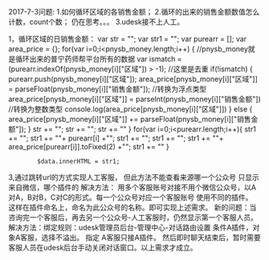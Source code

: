 2017-7-3问题:
1.如何循环区域的各销售金额；
2.循环的出来的销售金额数值怎么计数，count个数； 仍在思考。。。
3.udesk接不上人工。

1，循环区域的日销售金额：
            var str = "";
            var str1 = "";
            var purearr = [];
            var area_price = {};
            for(var i=0;i<pnysb_money.length;i++) {
                //pnysb_money就是循环出来的普宁药师帮平台所有的数据
                var ismatch = (purearr.indexOf(pnysb_money[i]["区域"]) > -1);
                //这里是去重
                if(!ismatch) {
                    purearr.push(pnysb_money[i]["区域"]);
                    area_price[pnysb_money[i]["区域"]] = parseFloat(pnysb_money[i]["销售金额"]);
                    //转换为浮点类型
                    area_price[pnysb_money[i]["区域"]] = parseInt(pnysb_money[i]["销售金额"])
                    //转换为整数类型
                    console.log(area_price[pnysb_money[i]["区域"]])
                } else {
                    area_price[pnysb_money[i]["区域"]] += parseFloat(pnysb_money[i]["销售金额"]);
                }
                str += "<tr>";
                str += "<td></td>";
                str += "<tr>"
            }
            for(var i=0;i<purearr.length;i++){
                str1 += "<tr>";
                str1 += "<td>"+ purearr[i] +"</td>";
                str1 += "<td></td>";
                str1 += "<td></td>";
                str1 += "<td>"+ area_price[purearr[i]].toFixed(2) +"</td>";
                str1 += "<tr>"
            }

            $data.innerHTML = str1;

3,通过跳转url的方式实现人工客服， 但此方法不能查看来源哪一个公众号 只显示来自微信，哪个插件的
解决方法： 用多个客服账号对接不用个微信公众号，以A对A，B对B，C对C的形式。每一个公众号对应一个客服账号
使用不同的插件。 这样在插件命名上，命名为此公众号的名称。即可实现上述需求。
新的问题：当咨询完一个客服后，再去另一个公众号-人工客服时，仍然显示第一个客服人员。
解决方法：绑定规则：udesk管理员后台-管理中心-对话路由设置 条件A插件，对象A客服，选择不溢出。 指定
A客服只接A插件。 然后即时聊天结束后，暂时需要客服人员在udesk后台手动关闭对话窗口。以上需求才成立。